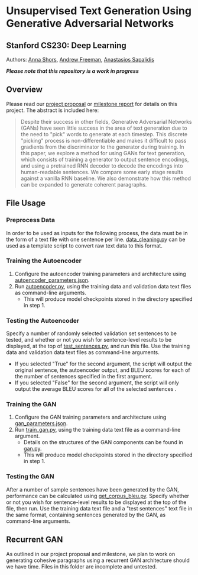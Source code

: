 # Unsupervised Text Generation Using Generative Adversarial Networks
## Stanford CS230: Deep Learning
Authors: [Anna Shors](https://github.com/ashors1), [Andrew Freeman](https://github.com/aefreeman), [Anastasios Sapalidis](https://github.com/tassossapalidis)

*__Please note that this repository is a work in progress__*

## Overview
Please read our [project proposal](https://github.com/tassossapalidis/latextgan/blob/main/src/CS_230_Project_Proposal.pdf) or [milestone report](https://github.com/tassossapalidis/latextgan/blob/main/src/CS230_Milestone.pdf) for details on this project. The abstract is included here:
> Despite their success in other fields, Generative Adversarial Networks (GANs) have seen little success in the area of text generation due to the need to "pick" words to generate at each timestep. This discrete "picking" process is non-differentiable and makes it difficult to pass gradients from the discriminator to the generator during training. In this paper, we explore a method for using GANs for text generation, which consists of training a generator to output sentence encodings, and using a pretrained RNN decoder to decode the encodings into human-readable sentences. We compare some early stage results against a vanilla RNN baseline. We also demonstrate how this method can be expanded to generate coherent paragraphs. 

## File Usage
### Preprocess Data
In order to be used as inputs for the following process, the data must be in the form of a text file with one sentence per line. [data_cleaning.py](https://github.com/tassossapalidis/latextgan/blob/main/data/data_cleaning.py) can be used as a template script to convert raw text data to this format.
### Training the Autoencoder
1. Configure the autoencoder training parameters and architecture using [autoencoder_parameters.json](https://github.com/tassossapalidis/latextgan/blob/main/autoencoder_parameters.json).
2. Run [autoencoder.py](https://github.com/tassossapalidis/latextgan/blob/main/autoencoder.py), using the training data and validation data text files as command-line arguments.
    * This will produce model checkpoints stored in the directory specified in step 1.
### Testing the Autoencoder
Specify a number of randomly selected validation set sentences to be tested, and whether or not you wish for sentence-level results to be displayed, at the top of [test_sentences.py](https://github.com/tassossapalidis/latextgan/blob/main/test_sentences.py), and run this file. Use the training data and validation data text files as command-line arguments.  
* If you selected "True" for the second argument, the script will output the original sentence, the autoencoder output, and BLEU scores for each of the number of sentences specified in the first argument.  
* If you selected "False" for the second argument, the script will only output the average BLEU scores for all of the selected sentences .
### Training the GAN
1. Configure the GAN training parameters and architecture using [gan_parameters.json](https://github.com/tassossapalidis/latextgan/blob/main/gan_parameters.json).
2. Run [train_gan.py](https://github.com/tassossapalidis/latextgan/blob/main/train_gan.py), using the training data text file as a command-line argument.
    * Details on the structures of the GAN components can be found in [gan.py](https://github.com/tassossapalidis/latextgan/blob/main/gan.py).
    * This will produce model checkpoints stored in the directory specified in step 1.
### Testing the GAN
After a number of sample sentences have been generated by the GAN, performance can be calculated using [get_corpus_bleu.py](https://github.com/tassossapalidis/latextgan/blob/main/get_corpus_bleu.py). Specify whether or not you wish for sentence-level results to be displayed at the top of the file, then run. Use the training data text file and a "test sentences" text file in the same format, containing sentences generated by the GAN, as command-line arguments.

## Recurrent GAN
As outlined in our project proposal and milestone, we plan to work on generating cohesive paragraphs using a recurrent GAN architecture should we have time. Files in this folder are incomplete and untested.
